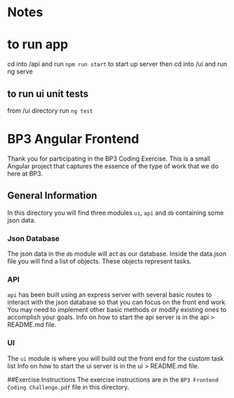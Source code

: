 # Notes
# to run app
cd into /api and run `npm run start` to start up server
then cd into /ui and run ng serve
## to run ui unit tests
from /ui directory run `ng test`

# BP3 Angular Frontend
Thank you for participating in the BP3 Coding Exercise. This is a small Angular project that captures the essence of
the type of work that we do here at BP3.

## General Information
In this directory you will find three modules `ui`, `api` and `db` containing some json data.  

### Json Database
The json data in the `db` module will act as our database.  Inside the data.json file you will find a list of objects.  These objects represent tasks.  

### API
`api` has been built using an express server with several basic routes to interact with the json database so that you can focus on the front end work.
You may need to implement other basic methods or modify existing ones to accomplish your goals. 
Info on how to start the api server is in the api > README.md file.

### UI
The `ui` module is where you will build out the front end for the custom task list
Info on how to start the ui server is in the ui > README.md file.

##Exercise Instructions
The exercise instructions are in the `BP3 Frontend Coding Challenge.pdf` file in this directory.
